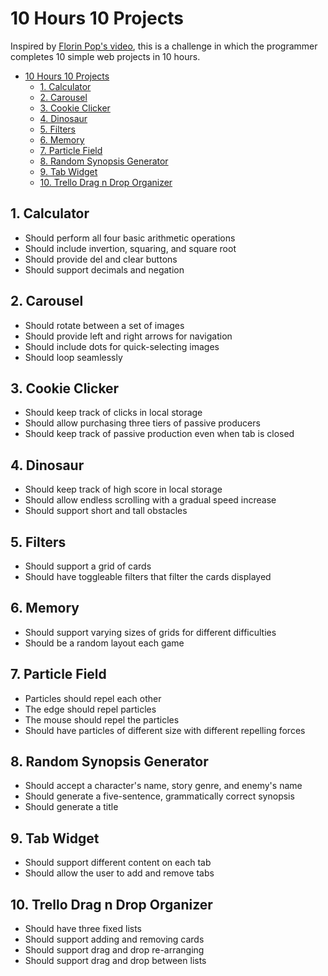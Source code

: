 # 10 Hours 10 Projects

Inspired by [Florin Pop's video](https://www.youtube.com/watch?v=dtKciwk_si4&ab_channel=FlorinPop),
this is a challenge in which the programmer completes 10 simple web projects in
10 hours.

- [10 Hours 10 Projects](#10-hours-10-projects)
  - [1. Calculator](#1-calculator)
  - [2. Carousel](#2-carousel)
  - [3. Cookie Clicker](#3-cookie-clicker)
  - [4. Dinosaur](#4-dinosaur)
  - [5. Filters](#5-filters)
  - [6. Memory](#6-memory)
  - [7. Particle Field](#7-particle-field)
  - [8. Random Synopsis Generator](#8-random-synopsis-generator)
  - [9. Tab Widget](#9-tab-widget)
  - [10. Trello Drag n Drop Organizer](#10-trello-drag-n-drop-organizer)

## 1. Calculator

- Should perform all four basic arithmetic operations
- Should include invertion, squaring, and square root
- Should provide del and clear buttons
- Should support decimals and negation

## 2. Carousel

- Should rotate between a set of images
- Should provide left and right arrows for navigation
- Should include dots for quick-selecting images
- Should loop seamlessly

## 3. Cookie Clicker

- Should keep track of clicks in local storage
- Should allow purchasing three tiers of passive producers
- Should keep track of passive production even when tab is closed

## 4. Dinosaur

- Should keep track of high score in local storage
- Should allow endless scrolling with a gradual speed increase
- Should support short and tall obstacles

## 5. Filters

- Should support a grid of cards
- Should have toggleable filters that filter the cards displayed

## 6. Memory

- Should support varying sizes of grids for different difficulties
- Should be a random layout each game

## 7. Particle Field

- Particles should repel each other
- The edge should repel particles
- The mouse should repel the particles
- Should have particles of different size with different repelling forces

## 8. Random Synopsis Generator

- Should accept a character's name, story genre, and enemy's name
- Should generate a five-sentence, grammatically correct synopsis
- Should generate a title

## 9. Tab Widget

- Should support different content on each tab
- Should allow the user to add and remove tabs

## 10. Trello Drag n Drop Organizer

- Should have three fixed lists
- Should support adding and removing cards
- Should support drag and drop re-arranging
- Should support drag and drop between lists
